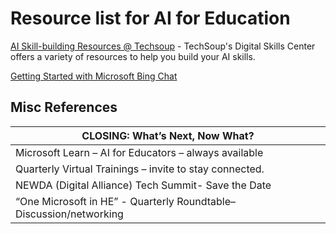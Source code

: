 # Resource list for AI for Education


[AI Skill-building Resources @ Techsoup](https://page.techsoup.org/digital-skills-center#resourcesection) - TechSoup's Digital Skills Center offers a variety of resources to help you build your AI skills.

[Getting Started with Microsoft Bing Chat](https://page.techsoup.org/hubfs/Downloads/Getting%20Started%20with%20Microsoft%20Bing%20Chat.pdf?utm_campaign=Digital+Skills+Center&utm_source=digital-skills-center-lp&utm_content=microsoft-copilot)

## Misc References

| CLOSING: What’s Next, Now What? |
|---------------------------------|
| Microsoft Learn – AI for Educators – always available |
| Quarterly Virtual Trainings – invite to stay connected. |
| NEWDA (Digital Alliance) Tech Summit- Save the Date       |
| “One Microsoft in HE” - Quarterly Roundtable–Discussion/networking |
